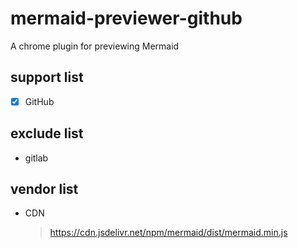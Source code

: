 # mermaid-previewer-github

A chrome plugin for previewing Mermaid

## support list

- [x] GitHub

## exclude list

- gitlab

## vendor list
- CDN
  > https://cdn.jsdelivr.net/npm/mermaid/dist/mermaid.min.js
